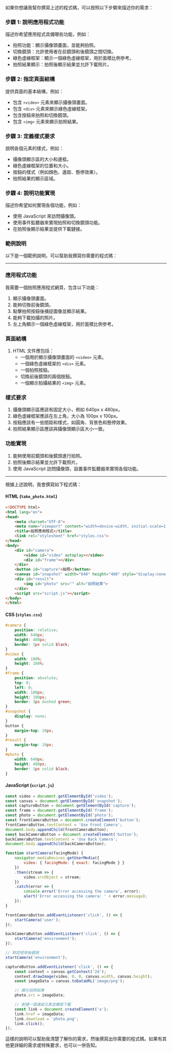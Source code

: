 如果你想讓我幫你撰寫上述的程式碼，可以按照以下步驟來描述你的需求：

### 步驟 1: 說明應用程式功能
描述你希望應用程式具備哪些功能，例如：

- 拍照功能：顯示攝像頭畫面，並能夠拍照。
- 切換鏡頭：允許使用者在前鏡頭和後鏡頭之間切換。
- 綠色虛線框架：顯示一個綠色虛線框架，用於面積比例參考。
- 拍照結果顯示：拍照後顯示結果並允許下載照片。

### 步驟 2: 指定頁面結構
提供頁面的基本結構，例如：

- 包含 `<video>` 元素來顯示攝像頭畫面。
- 包含 `<div>` 元素來顯示綠色虛線框架。
- 包含按鈕來拍照和切換鏡頭。
- 包含 `<img>` 元素來顯示拍照結果。

### 步驟 3: 定義樣式要求
說明各個元素的樣式，例如：

- 攝像頭顯示區的大小和邊框。
- 綠色虛線框架的位置和大小。
- 按鈕的樣式（例如顏色、邊距、懸停效果）。
- 拍照結果的顯示區域。

### 步驟 4: 說明功能實現
描述你希望如何實現各個功能，例如：

- 使用 JavaScript 來訪問攝像頭。
- 使用事件監聽器來實現拍照和切換鏡頭功能。
- 在拍照後顯示結果並提供下載鏈接。

### 範例說明
以下是一個範例說明，可以幫助我撰寫你需要的程式碼：

---

### 應用程式功能
我需要一個拍照應用程式網頁，包含以下功能：
1. 顯示攝像頭畫面。
2. 能夠切換前後鏡頭。
3. 點擊拍照按鈕後捕捉圖像並顯示結果。
4. 能夠下載拍攝的照片。
5. 左上角顯示一個綠色虛線框架，用於面積比例參考。

### 頁面結構
1. HTML 文件應包括：
   - 一個用於顯示攝像頭畫面的 `<video>` 元素。
   - 一個綠色虛線框架的 `<div>` 元素。
   - 一個拍照按鈕。
   - 切換前後鏡頭的兩個按鈕。
   - 一個顯示拍攝結果的 `<img>` 元素。

### 樣式要求
1. 攝像頭顯示區應該有固定大小，例如 640px x 480px。
2. 綠色虛線框架應該在左上角，大小為 100px x 100px。
3. 按鈕應該有一些間距和樣式，如圓角、背景色和懸停效果。
4. 拍照結果顯示區應該與攝像頭顯示區大小一致。

### 功能實現
1. 能夠使用前鏡頭和後鏡頭進行拍照。
2. 拍照後顯示結果並允許下載照片。
3. 使用 JavaScript 訪問攝像頭，設置事件監聽器來實現各個功能。

---

根據上述說明，我會撰寫如下程式碼：

#### HTML (`take_photo.html`)
```html
<!DOCTYPE html>
<html lang="en">
<head>
    <meta charset="UTF-8">
    <meta name="viewport" content="width=device-width, initial-scale=1.0">
    <title>拍照應用程式</title>
    <link rel="stylesheet" href="styles.css">
</head>
<body>
    <div id="camera">
        <video id="video" autoplay></video>
        <div id="frame"></div>
    </div>
    <button id="capture">拍照</button>
    <canvas id="snapshot" width="640" height="480" style="display:none;"></canvas>
    <div id="result">
        <img id="photo" src="" alt="拍照結果">
    </div>
    <script src="script.js"></script>
</body>
</html>
```

#### CSS (`styles.css`)
```css
#camera {
    position: relative;
    width: 640px;
    height: 480px;
    border: 1px solid black;
}
#video {
    width: 100%;
    height: 100%;
}
#frame {
    position: absolute;
    top: 0;
    left: 0;
    width: 100px;
    height: 100px;
    border: 3px dashed green;
}
#snapshot {
    display: none;
}
button {
    margin-top: 10px;
}
#result {
    margin-top: 10px;
}
#photo {
    width: 640px;
    height: 480px;
    border: 1px solid black;
}
```

#### JavaScript (`script.js`)
```javascript
const video = document.getElementById('video');
const canvas = document.getElementById('snapshot');
const captureButton = document.getElementById('capture');
const frame = document.getElementById('frame');
const photo = document.getElementById('photo');
const frontCameraButton = document.createElement('button');
frontCameraButton.textContent = 'Use Front Camera';
document.body.appendChild(frontCameraButton);
const backCameraButton = document.createElement('button');
backCameraButton.textContent = 'Use Back Camera';
document.body.appendChild(backCameraButton);

function startCamera(facingMode) {
    navigator.mediaDevices.getUserMedia({
        video: { facingMode: { exact: facingMode } }
    })
    .then(stream => {
        video.srcObject = stream;
    })
    .catch(error => {
        console.error('Error accessing the camera', error);
        alert('Error accessing the camera: ' + error.message);
    });
}

frontCameraButton.addEventListener('click', () => {
    startCamera('user');
});

backCameraButton.addEventListener('click', () => {
    startCamera('environment');
});

// 默認使用後鏡頭
startCamera('environment');

captureButton.addEventListener('click', () => {
    const context = canvas.getContext('2d');
    context.drawImage(video, 0, 0, canvas.width, canvas.height);
    const imageData = canvas.toDataURL('image/png');

    // 顯示拍照結果
    photo.src = imageData;

    // 創建一個連結元素並觸發下載
    const link = document.createElement('a');
    link.href = imageData;
    link.download = 'photo.png';
    link.click();
});
```

這樣的說明可以幫助我清楚了解你的需求，然後撰寫出你需要的程式碼。如果有其他更詳細的需求或特殊要求，也可以一併告知。
